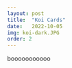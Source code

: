 ```yaml
---
layout: post
title:  "Koi Cards"
date:   2022-10-05
img: koi-dark.JPG
order: 2
---
```


booooooooooo